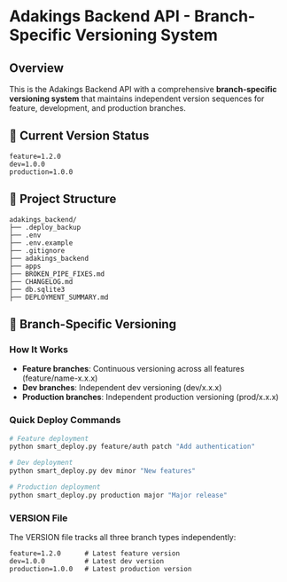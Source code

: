 # Adakings Backend API - Branch-Specific Versioning System

## Overview
This is the Adakings Backend API with a comprehensive **branch-specific versioning system** that maintains independent version sequences for feature, development, and production branches.

## 🚀 Current Version Status

```
feature=1.2.0
dev=1.0.0
production=1.0.0
```

## 📁 Project Structure

```
adakings_backend/
├── .deploy_backup
├── .env
├── .env.example
├── .gitignore
├── adakings_backend
├── apps
├── BROKEN_PIPE_FIXES.md
├── CHANGELOG.md
├── db.sqlite3
├── DEPLOYMENT_SUMMARY.md
```

## 🔧 Branch-Specific Versioning

### How It Works
- **Feature branches**: Continuous versioning across all features (feature/name-x.x.x)
- **Dev branches**: Independent dev versioning (dev/x.x.x)  
- **Production branches**: Independent production versioning (prod/x.x.x)

### Quick Deploy Commands

```bash
# Feature deployment
python smart_deploy.py feature/auth patch "Add authentication"

# Dev deployment
python smart_deploy.py dev minor "New features"

# Production deployment
python smart_deploy.py production major "Major release"
```

### VERSION File
The VERSION file tracks all three branch types independently:
```
feature=1.2.0      # Latest feature version
dev=1.0.0          # Latest dev version
production=1.0.0   # Latest production version
```
